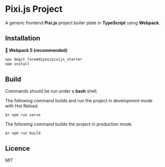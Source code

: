 # Pixi.js Project #

A generic frontend **Pixi.js** project boiler plate in **TypeScript** using **Webpack**.


## Installation ##

**🚀 Webpack 5 (recommended)**

```bash
npx degit loremdipso/pixijs_starter
npm install
```


## Build ##

Commands should be run under a **bash** shell.

The following command builds and run the project in development mode with Hot Reload.

	$> npm run serve

The following command builds the project in production mode.

	$> npm run build
	

## Licence ##

MIT

